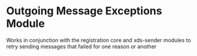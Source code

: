 # Outgoing Message Exceptions Module

Works in conjunction with the registration core and xds-sender modules to retry sending messages that failed for one reason or another

